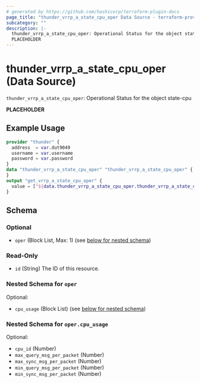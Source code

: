 ```yaml
---
# generated by https://github.com/hashicorp/terraform-plugin-docs
page_title: "thunder_vrrp_a_state_cpu_oper Data Source - terraform-provider-thunder"
subcategory: ""
description: |-
  thunder_vrrp_a_state_cpu_oper: Operational Status for the object state-cpu
  PLACEHOLDER
---
```


# thunder_vrrp_a_state_cpu_oper (Data Source)

`thunder_vrrp_a_state_cpu_oper`: Operational Status for the object state-cpu

__PLACEHOLDER__

## Example Usage

```terraform
provider "thunder" {
  address  = var.dut9049
  username = var.username
  password = var.password
}
data "thunder_vrrp_a_state_cpu_oper" "thunder_vrrp_a_state_cpu_oper" {
}
output "get_vrrp_a_state_cpu_oper" {
  value = ["${data.thunder_vrrp_a_state_cpu_oper.thunder_vrrp_a_state_cpu_oper}"]
}
```

<!-- schema generated by tfplugindocs -->
## Schema

### Optional

- `oper` (Block List, Max: 1) (see [below for nested schema](#nestedblock--oper))

### Read-Only

- `id` (String) The ID of this resource.

<a id="nestedblock--oper"></a>
### Nested Schema for `oper`

Optional:

- `cpu_usage` (Block List) (see [below for nested schema](#nestedblock--oper--cpu_usage))

<a id="nestedblock--oper--cpu_usage"></a>
### Nested Schema for `oper.cpu_usage`

Optional:

- `cpu_id` (Number)
- `max_query_msg_per_packet` (Number)
- `max_sync_msg_per_packet` (Number)
- `min_query_msg_per_packet` (Number)
- `min_sync_msg_per_packet` (Number)


